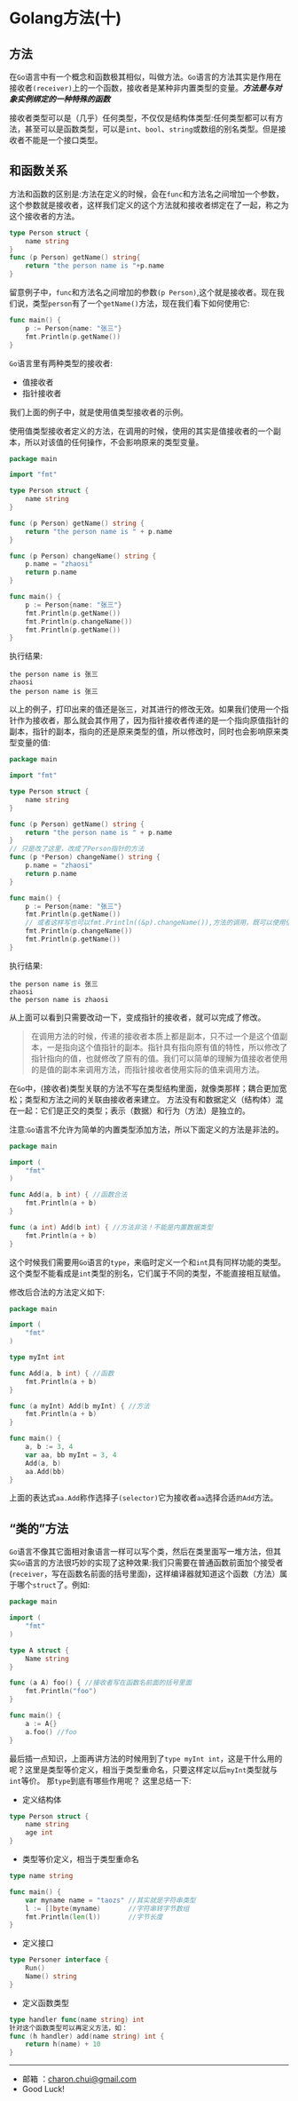 Golang方法(十)
===


方法
---

在`Go`语言中有一个概念和函数极其相似，叫做方法。`Go`语言的方法其实是作用在接收者`(receiver)`上的一个函数，接收者是某种非内置类型的变量。***方法是与对象实例绑定的一种特殊的函数***

接收者类型可以是（几乎）任何类型，不仅仅是结构体类型:任何类型都可以有方法，甚至可以是函数类型，可以是`int`、`bool`、`string`或数组的别名类型。但是接收者不能是一个接口类型。

和函数关系
---

方法和函数的区别是:方法在定义的时候，会在`func`和方法名之间增加一个参数，这个参数就是接收者，这样我们定义的这个方法就和接收者绑定在了一起，称之为这个接收者的方法。
```go
type Person struct {
	name string
}
func (p Person) getName() string{
	return "the person name is "+p.name
}
```

留意例子中，`func`和方法名之间增加的参数`(p Person)`,这个就是接收者。现在我们说，类型`person`有了一个`getName()`方法，现在我们看下如何使用它:   
```go
func main() {
	p := Person{name: "张三"}
	fmt.Println(p.getName())
}
```

`Go`语言里有两种类型的接收者:     

- 值接收者
- 指针接收者

我们上面的例子中，就是使用值类型接收者的示例。

使用值类型接收者定义的方法，在调用的时候，使用的其实是值接收者的一个副本，所以对该值的任何操作，不会影响原来的类型变量。
```go
package main

import "fmt"

type Person struct {
	name string
}

func (p Person) getName() string {
	return "the person name is " + p.name
}

func (p Person) changeName() string {
	p.name = "zhaosi"
	return p.name
}

func main() {
	p := Person{name: "张三"}
	fmt.Println(p.getName())
	fmt.Println(p.changeName())
	fmt.Println(p.getName())
}
```

执行结果:   
```
the person name is 张三
zhaosi
the person name is 张三
```

以上的例子，打印出来的值还是张三，对其进行的修改无效。如果我们使用一个指针作为接收者，那么就会其作用了，因为指针接收者传递的是一个指向原值指针的副本，指针的副本，指向的还是原来类型的值，所以修改时，同时也会影响原来类型变量的值:      
```go
package main

import "fmt"

type Person struct {
	name string
}

func (p Person) getName() string {
	return "the person name is " + p.name
}
// 只是改了这里，改成了Person指针的方法
func (p *Person) changeName() string {
	p.name = "zhaosi"
	return p.name
}

func main() {
	p := Person{name: "张三"}
	fmt.Println(p.getName())
	// 或者这样写也可以fmt.Println((&p).changeName()),方法的调用，既可以使用值，也可以使用指针，我们不必要严格的遵守这些，Go语言编译器会帮我们进行自动转义的，这大大方便了我们开发者。
	fmt.Println(p.changeName())  
	fmt.Println(p.getName())
}
```
执行结果:   
```
the person name is 张三
zhaosi
the person name is zhaosi
```

从上面可以看到只需要改动一下，变成指针的接收者，就可以完成了修改。

> 在调用方法的时候，传递的接收者本质上都是副本，只不过一个是这个值副本，一是指向这个值指针的副本。指针具有指向原有值的特性，所以修改了指针指向的值，也就修改了原有的值。我们可以简单的理解为值接收者使用的是值的副本来调用方法，而指针接收者使用实际的值来调用方法。


在`Go`中，(接收者)类型关联的方法不写在类型结构里面，就像类那样；耦合更加宽松；类型和方法之间的关联由接收者来建立。 
方法没有和数据定义（结构体）混在一起：它们是正交的类型；表示（数据）和行为（方法）是独立的。

注意:`Go`语言不允许为简单的内置类型添加方法，所以下面定义的方法是非法的。
```go
package main

import (
	"fmt"
)

func Add(a, b int) { //函数合法
	fmt.Println(a + b)
}

func (a int) Add(b int) { //方法非法！不能是内置数据类型
	fmt.Println(a + b)
}
```

这个时候我们需要用`Go`语言的`type`，来临时定义一个和`int`具有同样功能的类型。这个类型不能看成是`int`类型的别名，它们属于不同的类型，不能直接相互赋值。

修改后合法的方法定义如下:    
```go
package main

import (
	"fmt"
)

type myInt int

func Add(a, b int) { //函数
	fmt.Println(a + b)
}

func (a myInt) Add(b myInt) { //方法
	fmt.Println(a + b)
}

func main() {
	a, b := 3, 4
	var aa, bb myInt = 3, 4
	Add(a, b)
	aa.Add(bb)
}
```

上面的表达式`aa.Add`称作选择子`(selector)`它为接收者`aa`选择合适`的Add`方法。

“类的”方法
---

`Go`语言不像其它面相对象语言一样可以写个类，然后在类里面写一堆方法，但其实`Go`语言的方法很巧妙的实现了这种效果:我们只需要在普通函数前面加个接受者(`receiver`，写在函数名前面的括号里面)，这样编译器就知道这个函数（方法）属于哪个`struct`了。例如:    
```go
package main

import (
	"fmt"
)

type A struct {
	Name string
}

func (a A) foo() { //接收者写在函数名前面的括号里面
	fmt.Println("foo")
}

func main() {
	a := A{}
	a.foo() //foo
}
```


最后插一点知识，上面再讲方法的时候用到了`type myInt int`，这是干什么用的呢？这里是类型等价定义，相当于类型重命名，只要这样定以后`myInt`类型就与`int`等价。 
那`type`到底有哪些作用呢？ 这里总结一下:    

- 定义结构体

```go
type Person struct {
	name string
	age int
}
```

- 类型等价定义，相当于类型重命名

```go
type name string

func main() {
    var myname name = "taozs" //其实就是字符串类型
    l := []byte(myname)       //字符串转字节数组
    fmt.Println(len(l))       //字节长度
}
```

- 定义接口 

```go
type Personer interface {
    Run()
    Name() string
}
```

- 定义函数类型

```go
type handler func(name string) int
针对这个函数类型可以再定义方法，如：
func (h handler) add(name string) int {
    return h(name) + 10
}
```



---

- 邮箱 ：charon.chui@gmail.com  
- Good Luck! 